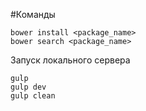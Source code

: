 #Команды

```
bower install <package_name>
bower search <package_name>
```
Запуск локального сервера
```
gulp 
gulp dev
gulp clean
```